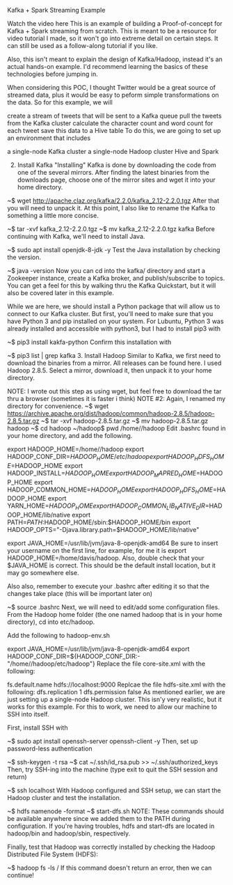 Kafka + Spark Streaming Example

Watch the video here
This is an example of building a Proof-of-concept for Kafka + Spark streaming from scratch. This is meant to be a resource for video tutorial I made, so it won't go into extreme detail on certain steps. It can still be used as a follow-along tutorial if you like.

Also, this isn't meant to explain the design of Kafka/Hadoop, instead it's an actual hands-on example. I'd recommend learning the basics of these technologies before jumping in.

When considering this POC, I thought Twitter would be a great source of streamed data, plus it would be easy to peform simple transformations on the data. So for this example, we will

create a stream of tweets that will be sent to a Kafka queue
pull the tweets from the Kafka cluster
calculate the character count and word count for each tweet
save this data to a Hive table
To do this, we are going to set up an environment that includes

a single-node Kafka cluster
a single-node Hadoop cluster
Hive and Spark


2. Install Kafka
"Installing" Kafka is done by downloading the code from one of the several mirrors. After finding the latest binaries from the downloads page, choose one of the mirror sites and wget it into your home directory.

~$ wget http://apache.claz.org/kafka/2.2.0/kafka_2.12-2.2.0.tgz
After that you will need to unpack it. At this point, I also like to rename the Kafka to something a little more concise.

~$ tar -xvf kafka_2.12-2.2.0.tgz
~$ mv kafka_2.12-2.2.0.tgz kafka
Before continuing with Kafka, we'll need to install Java.

~$ sudo apt install openjdk-8-jdk -y
Test the Java installation by checking the version.

~$ java -version
Now you can cd into the kafka/ directory and start a Zookeeper instance, create a Kafka broker, and publish/subscribe to topics. You can get a feel for this by walking thru the Kafka Quickstart, but it will also be covered later in this example.

While we are here, we should install a Python package that will allow us to connect to our Kafka cluster. But first, you'll need to make sure that you have Python 3 and pip installed on your system. For Lubuntu, Python 3 was already installed and accessible with python3, but I had to install pip3 with

~$ pip3 install kakfa-python 
Confirm this installation with

~$ pip3 list | grep kafka
3. Install Hadoop
Similar to Kafka, we first need to download the binaries from a mirror. All releases can be found here. I used Hadoop 2.8.5. Select a mirror, download it, then unpack it to your home directory.

NOTE: I wrote out this step as using wget, but feel free to download the tar thru a browser (sometimes it is faster i think)
NOTE #2: Again, I renamed my directory for convenience.
~$ wget https://archive.apache.org/dist/hadoop/common/hadoop-2.8.5/hadoop-2.8.5.tar.gz
~$ tar -xvf hadoop-2.8.5.tar.gz
~$ mv hadoop-2.8.5.tar.gz hadoop
~$ cd hadoop
~/hadoop$ pwd
/home/<USER>/hadoop
Edit .bashrc found in your home directory, and add the following.

export HADOOP_HOME=/home/<USER>/hadoop
export HADOOP_CONF_DIR=$HADOOP_HOME/etc/hadoop
export HADOOP_HDFS_HOME=$HADOOP_HOME
export HADOOP_INSTALL=$HADOOP_HOME
export HADOOP_MAPRED_HOME=$HADOOP_HOME
export HADOOP_COMMON_HOME=$HADOOP_HOME
export HADOOP_HDFS_HOME=$HADOOP_HOME
export YARN_HOME=$HADOOP_HOME
export HADOOP_COMMON_LIB_NATIVE_DIR=$HADOOP_HOME/lib/native
export PATH=$PATH:$HADOOP_HOME/sbin:$HADOOP_HOME/bin
export HADOOP_OPTS="-Djava.library.path=$HADOOP_HOME/lib/native"

export JAVA_HOME=/usr/lib/jvm/java-8-openjdk-amd64
Be sure to insert your username on the first line, for example, for me it is export HADOOP_HOME=/home/davis/hadoop. Also, double check that your $JAVA_HOME is correct. This should be the default install location, but it may go somewhere else.

Also also, remember to execute your .bashrc after editing it so that the changes take place (this will be important later on)

~$ source .bashrc
Next, we will need to edit/add some configuration files. From the Hadoop home folder (the one named hadoop that is in your home directory), cd into etc/hadoop.

Add the following to hadoop-env.sh

export JAVA_HOME=/usr/lib/jvm/java-8-openjdk-amd64
export HADOOP_CONF_DIR=${HADOOP_CONF_DIR:-"/home/<USER>/hadoop/etc/hadoop"}
Replace the file core-site.xml with the following:

<?xml version="1.0" encoding="UTF-8"?>
<?xml-stylesheet type="text/xsl" href="configuration.xsl"?>
<configuration>
    <property>
        <name>fs.default.name</name>
        <value>hdfs://localhost:9000</value>
    </property>
</configuration>
Replcae the file hdfs-site.xml with the following:

<?xml version="1.0" encoding="UTF-8"?>
<?xml-stylesheet type="text/xsl" href="configuration.xsl"?>
<configuration>
    <property>
        <name>dfs.replication</name>
        <value>1</value>
    </property>
    <property>
        <name>dfs.permission</name>
        <value>false</value>
    </property>
</configuration>
As mentioned earlier, we are just setting up a single-node Hadoop cluster. This isn'y very realistic, but it works for this example. For this to work, we need to allow our machine to SSH into itself.

First, install SSH with

~$ sudo apt install openssh-server openssh-client -y
Then, set up password-less authentication

~$ ssh-keygen -t rsa
~$ cat ~/.ssh/id_rsa.pub >> ~/.ssh/authorized_keys
Then, try SSH-ing into the machine (type exit to quit the SSH session and return)

~$ ssh localhost
With Hadoop configured and SSH setup, we can start the Hadoop cluster and test the installation.

~$ hdfs namenode -format
~$ start-dfs.sh
NOTE: These commands should be available anywhere since we added them to the PATH during configuration. If you're having troubles, hdfs and start-dfs are located in hadoop/bin and hadoop/sbin, respectively.

Finally, test that Hadoop was correctly installed by checking the Hadoop Distributed File System (HDFS):

~$ hadoop fs -ls /
If this command doesn't return an error, then we can continue!
